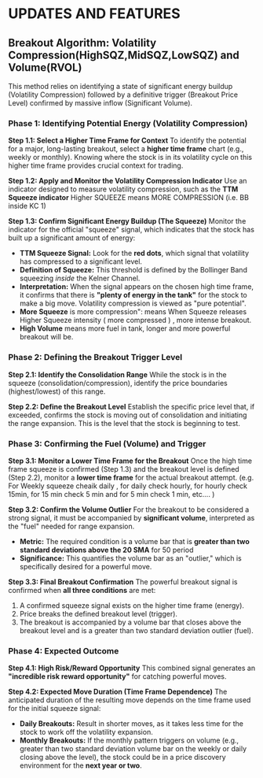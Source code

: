 # UPDATES AND FEATURES
## Breakout  Algorithm: Volatility Compression(HighSQZ,MidSQZ,LowSQZ) and Volume(RVOL)

This method relies on identifying a state of significant energy buildup (Volatility Compression) followed by a definitive trigger (Breakout Price Level) confirmed by massive inflow (Significant Volume).

### Phase 1: Identifying Potential Energy (Volatility Compression)

**Step 1.1: Select a Higher Time Frame for Context**
To identify the potential for a major, long-lasting breakout, select a **higher time frame** chart (e.g., weekly or monthly). Knowing where the stock is in its volatility cycle on this higher time frame provides crucial context for trading.

**Step 1.2: Apply and Monitor the Volatility Compression Indicator**
Use an indicator designed to measure volatility compression, such as the **TTM Squeeze indicator** 
Higher SQUEEZE means MORE COMPRESSION (i.e. BB inside KC 1)


**Step 1.3: Confirm Significant Energy Buildup (The Squeeze)**
Monitor the indicator for the official "squeeze" signal, which indicates that the stock has built up a significant amount of energy:
*   **TTM Squeeze Signal:** Look for the **red dots**, which signal that volatility has compressed to a significant level.
*   **Definition of Squeeze:** This threshold is defined by the Bollinger Band squeezing *inside* the Kelner Channel.
*   **Interpretation:** When the signal appears on the chosen high time frame, it confirms that there is **"plenty of energy in the tank"** for the stock to make a big move. Volatility compression is viewed as "pure potential".
*   **More Squeeze** is more compression": means When Squeeze releases Higher Squeeze intensity ( more compressed ) , more intense breakout.
*    **High Volume** means more fuel in tank, longer and more powerful breakout will be.

### Phase 2: Defining the Breakout Trigger Level

**Step 2.1: Identify the Consolidation Range**
While the stock is in the squeeze (consolidation/compression), identify the price boundaries (highest/lowest) of this range.

**Step 2.2: Define the Breakout Level**
Establish the specific price level that, if exceeded, confirms the stock is moving out of consolidation and initiating the range expansion. This is the level that the stock is beginning to test.

### Phase 3: Confirming the Fuel (Volume) and Trigger

**Step 3.1: Monitor a Lower Time Frame for the Breakout**
Once the high time frame squeeze is confirmed (Step 1.3) and the breakout level is defined (Step 2.2), monitor a **lower time frame** for the actual breakout attempt.
(e.g. For Weekly squeeze cheaik daily , for daily check hourly, for hourly check 15min, for 15 min check 5 min and for 5 min check 1 min, etc.... )

**Step 3.2: Confirm the Volume Outlier**
For the breakout to be considered a strong signal, it must be accompanied by **significant volume**, interpreted as the "fuel" needed for range expansion.
*   **Metric:** The required condition is a volume bar that is **greater than two standard deviations above the 20 SMA** for 50 period
*   **Significance:** This quantifies the volume bar as an "outlier," which is specifically desired for a powerful move.

**Step 3.3: Final Breakout Confirmation**
The powerful breakout signal is confirmed when **all three conditions** are met:
1.  A confirmed squeeze signal exists on the higher time frame (energy).
2.  Price breaks the defined breakout level (trigger).
3.  The breakout is accompanied by a volume bar that closes above the breakout level and is a greater than two standard deviation outlier (fuel).

### Phase 4: Expected Outcome

**Step 4.1: High Risk/Reward Opportunity**
This combined signal generates an **"incredible risk reward opportunity"** for catching powerful moves.

**Step 4.2: Expected Move Duration (Time Frame Dependence)**
The anticipated duration of the resulting move depends on the time frame used for the initial squeeze signal:
*   **Daily Breakouts:** Result in shorter moves, as it takes less time for the stock to work off the volatility expansion.
*   **Monthly Breakouts:** If the monthly pattern triggers on volume (e.g., greater than two standard deviation volume bar on the weekly or daily closing above the level), the stock could be in a price discovery environment for the **next year or two**.
